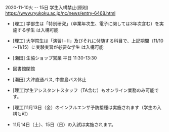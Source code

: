 2020-11-10火 -- 15日 学生入構禁止(原則) https://www.ryukoku.ac.jp/nc/news/entry-6468.html

* [理工] 学部生は「特別研究」（卒業年次生、電子に関しては3年次含む）を実施する学生 は入構可能
* [理工] 大学院生は「演習Ⅰ・Ⅱ」及びそれに付随する科目で、上記期間（11/10～11/15）に実験実習が必要な学生 は入構可能


* [瀬田] 生協ショップ営業 平日 11:30-13:30
* 図書館閉館
* [瀬田] 大津直通バス, 中書島バス休止

* [理工]学生アシスタントスタッフ（TA含む）もオンライン業務のみ可能です。
* [理工]11月13日（金）のインフルエンザ予防接種は実施されます（学生の入構も可）
* 11月14日（土）、15日（日）の入試は実施されます。
